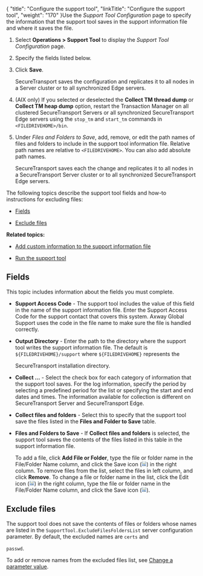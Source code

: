 {
    "title": "Configure the support tool",
    "linkTitle": "Configure the support tool",
    "weight": "170"
}Use the *Support Tool Configuration* page to specify the information that the support tool saves in the support information file and where it saves the file.



1.  Select **Operations > Support Tool** to display the *Support Tool Configuration* page.

2.  Specify the fields listed below.

3.  Click **Save**.  

    SecureTransport saves the configuration and replicates it to all nodes in a Server cluster or to all synchronized Edge servers.

4.  (AIX only) If you selected or deselected the **Collect TM thread dump** or **Collect TM heap dump** option, restart the Transaction Manager on all clustered SecureTransport Servers or all synchronized SecureTransport Edge servers using the `stop_tm` and `start_tm` commands in `<FILEDRIVEHOME>/bin`.

5.  Under *Files and Folders to Save*, add, remove, or edit the path names of files and folders to include in the support tool information file. Relative path names are relative to `<FILEDRIVEHOME>`. You can also add absolute path names.  

    SecureTransport saves each the change and replicates it to all nodes in a SecureTransport Server cluster or to all synchronized SecureTransport Edge servers.



The following topics describe the support tool fields and how-to instructions for excluding files:



-   [Fields](#fields)

-   [Exclude files](#exclude)



**Related topics:**



-   [Add custom information to the support information file](../t_st_customizesupporttool)

-   [Run the support tool](../t_st_runsupporttool)



## <span id="Fields"></span>Fields



This topic includes information about the fields you must complete.



-   **Support Access Code** - The support tool includes the value of this field in the name of the support information file. Enter the Support Access Code for the support contact that covers this system. Axway Global Support uses the code in the file name to make sure the file is handled correctly.

-   **Output Directory** - Enter the path to the directory where the support tool writes the support information file. The default is `${FILEDRIVEHOME}/support` where `${FILEDRIVEHOME}` represents the

    SecureTransport installation directory.

-   **Collect ...** - Select the check box for each category of information that the support tool saves. For the log information, specify the period by selecting a predefined period for the list or specifying the start and end dates and times. The information available for collection is different on SecureTransport Server and SecureTransport Edge.

-   **Collect files and folders** - Select this to specify that the support tool save the files listed in the **Files and Folder to Save** table.

-   **Files and Folders to Save** - If **Collect files and folders** is selected, the support tool saves the contents of the files listed in this table in the support information file.  

    To add a file, click **Add File or Folder**, type the file or folder name in the File/Folder Name column, and click the Save icon (![Save](SaveIcon_13x13.png)) in the right column. To remove files from the list, select the files in left column, and click **Remove**. To change a file or folder name in the list, click the Edit icon (![Edit](SaveIcon_13x13.png)) in the right column, type the file or folder name in the File/Folder Name column, and click the Save icon (![Save](SaveIcon_13x13.png)).



## <span id="Exclude"></span>Exclude files



The support tool does not save the contents of files or folders whose names are listed in the `SupportTool.ExcludeFilesFoldersList` server configuration parameter. By default, the excluded names are `certs` and

`passwd`.



To add or remove names from the excluded files list, see [Change a parameter value](../../c_st_serverconfiguration/t_st_serverconfigurationparameters).

